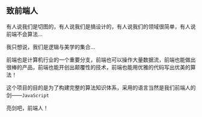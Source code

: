 ## 致前端人

有人说我们是切图的，有人说我们是搞设计的，有人说我们的领域很简单，有人说前端不会算法...

我只想说，我们是逻辑与美学的集合...



前端也是计算机行业的一个重要分支，前端也可以操作大量数据流，前端也能做出很棒的产品，前端也能开创出颠覆性的技术，前端也能用优雅的代码写出优美的算法！



这个项目的目的是为了构建完整的算法知识体系，采用的语言当然是我们前端人的剑——`JavaScript`

亮剑吧，前端人！